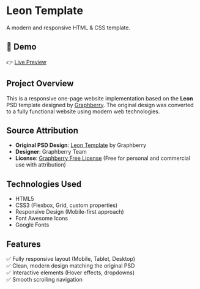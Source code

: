 # Leon Template
A modern and responsive HTML & CSS template.

## 🚀 Demo
👉 [Live Preview](https://brahimdjelid.github.io/leon-template/)

## Project Overview
This is a responsive one-page website implementation based on the **Leon** PSD template designed by [Graphberry](https://www.graphberry.com/). The original design was converted to a fully functional website using modern web technologies.

## Source Attribution
- **Original PSD Design**: [Leon Template](https://www.graphberry.com/item/leon-psd-agency-template) by Graphberry
- **Designer**: Graphberry Team
- **License**: [Graphberry Free License](https://www.graphberry.com/licenses) (Free for personal and commercial use with attribution)

## Technologies Used
- HTML5
- CSS3 (Flexbox, Grid, custom properties)
- Responsive Design (Mobile-first approach)
- Font Awesome Icons
- Google Fonts

## Features
✅ Fully responsive layout (Mobile, Tablet, Desktop)  
✅ Clean, modern design matching the original PSD  
✅ Interactive elements (Hover effects, dropdowns)  
✅ Smooth scrolling navigation  
